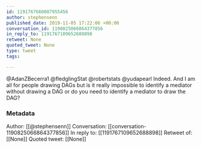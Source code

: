 ```yaml
---
id: 1191767660087955456
author: stephensenn
published_date: 2019-11-05 17:22:06 +00:00
conversation_id: 1190825066864377856
in_reply_to: 1191767109652688898
retweet: None
quoted_tweet: None
type: tweet
tags:

---
```


@AdanZBecerra1 @fledglingStat @robertstats @yudapearl Indeed. And I am all for people drawing DAGs but is it really impossible to identify a mediator without drawing a DAG or do you need to identify a mediator to draw the DAG?

### Metadata

Author: [[@stephensenn]]
Conversation: [[conversation-1190825066864377856]]
In reply to: [[1191767109652688898]]
Retweet of: [[None]]
Quoted tweet: [[None]]
